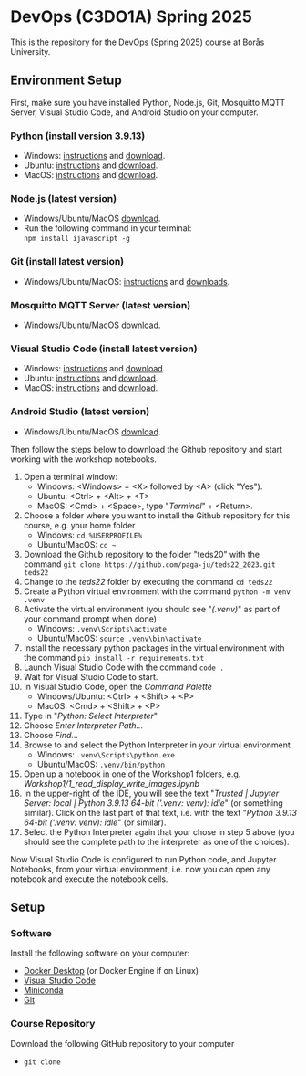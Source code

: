 # DevOps (C3DO1A) Spring 2025
This is the repository for the DevOps (Spring 2025) course at Borås University.

## Environment Setup

First, make sure you have installed Python, Node.js, Git, Mosquitto MQTT Server, Visual Studio Code, and Android Studio on your computer.

### Python (install version 3.9.13)
- Windows: [instructions](https://docs.python.org/3/using/windows.html) and [download](https://www.python.org/downloads/windows).
- Ubuntu: [instructions](https://docs.python.org/3/using/unix.html) and [download](https://www.python.org/downloads/source).
- MacOS: [instructions](https://docs.python.org/3/using/mac.html) and [download](https://www.python.org/downloads/mac-osx).
### Node.js (latest version)
- Windows/Ubuntu/MacOS [download](https://nodejs.org/en/download).
- Run the following command in your terminal:  
`npm install ijavascript -g`
### Git (install latest version)
- Windows/Ubuntu/MacOS: [instructions](https://git-scm.com/book/en/v2/Getting-Started-Installing-Git) and [downloads](https://git-scm.com/downloads).
### Mosquitto MQTT Server (latest version)
- Windows/Ubuntu/MacOS [download](https://mosquitto.org/download).
### Visual Studio Code (install latest version)
- Windows: [instructions](https://code.visualstudio.com/docs/setup/windows) and [download](https://code.visualstudio.com/download).
- Ubuntu: [instructions](https://code.visualstudio.com/docs/setup/linux) and [download](https://code.visualstudio.com/download).
- MacOS: [instructions](https://code.visualstudio.com/docs/setup/mac) and [download](https://code.visualstudio.com/download).
### Android Studio (latest version)
- Windows/Ubuntu/MacOS [download](https://developer.android.com/studio).

Then follow the steps below to download the Github repository and start working with the workshop notebooks.

1. Open a terminal window:
   - Windows: \<Windows\> + \<X\> followed by \<A\> (click "Yes").
   - Ubuntu: \<Ctrl\> + \<Alt\> + \<T\>
   - MacOS: \<Cmd\> + \<Space\>, type "*Terminal*" + \<Return\>.
2. Choose a folder where you want to install the Github repository for this course, e.g. your home folder
   - Windows: `cd %USERPROFILE%`
   - Ubuntu/MacOS: `cd ~`
3. Download the Github repository to the folder "teds20" with the command `git clone https://github.com/paga-ju/teds22_2023.git teds22`
4. Change to the *teds22* folder by executing the command `cd teds22`
5. Create a Python virtual environment with the command `python -m venv .venv`
6. Activate the virtual environment (you should see "*(.venv)*" as part of your command prompt when done)
   - Windows: `.venv\Scripts\activate`
   - Ubuntu/MacOS: `source .venv\bin\activate`
7. Install the necessary python packages in the virtual environment with the command `pip install -r requirements.txt`
8. Launch Visual Studio Code with the command `code .`
9. Wait for Visual Studio Code to start.
10. In Visual Studio Code, open the *Command Palette*
    - Windows/Ubuntu: \<Ctrl\> + \<Shift\> + \<P\>
    - MacOS: \<Cmd\> + \<Shift\> + \<P\>
11. Type in "*Python: Select Interpreter*"
12. Choose *Enter Interpreter Path...*
13. Choose *Find...*
14. Browse to and select the Python Interpreter in your virtual environment
    - Windows: `.venv\Scripts\python.exe`
    - Ubuntu/MacOS: `.venv/bin/python`
15. Open up a notebook in one of the Workshop1 folders, e.g. *Workshop1/1_read_display_write_images.ipynb*
16. In the upper-right of the IDE, you will see the text "*Trusted | Jupyter Server: local | Python 3.9.13 64-bit ('.venv: venv): idle*" (or something similar). Click on the last part of that text, i.e. with the text "*Python 3.9.13 64-bit ('.venv: venv): idle*" (or similar).
17. Select the Python Interpreter again that your chose in step 5 above (you should see the complete path to the interpreter as one of the choices).

Now Visual Studio Code is configured to run Python code, and Jupyter Notebooks, from your virtual environment, i.e. now you can open any notebook and execute the notebook cells.




## Setup

### Software

Install the following software on your computer:

  -  [Docker Desktop](https://docs.docker.com/desktop) (or Docker Engine if on Linux)
  -  [Visual Studio Code](https://code.visualstudio.com)
  -  [Miniconda](https://docs.anaconda.com/miniconda/install/#quick-command-line-install)
  -  [Git](https://git-scm.com/downloads)

### Course Repository

Download the following GitHub repository to your computer

- `git clone `
